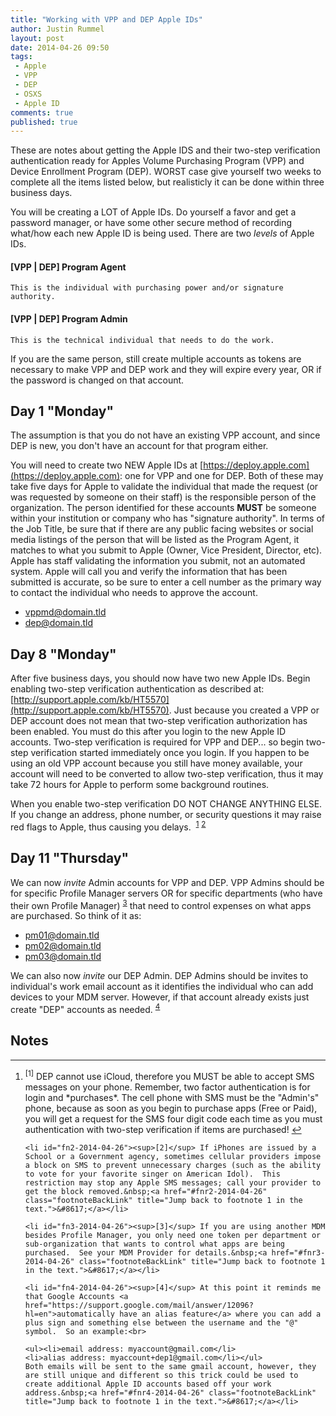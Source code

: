 ```yaml
---
title: "Working with VPP and DEP Apple IDs"
author: Justin Rummel
layout: post
date: 2014-04-26 09:50
tags: 
 - Apple
 - VPP
 - DEP
 - OSXS
 - Apple ID
comments: true
published: true
---
```

These are notes about getting the Apple IDS and their two-step verification authentication ready for Apples Volume Purchasing Program (VPP) and Device Enrollment Program (DEP).  WORST case give yourself two weeks to complete all the items listed below, but realisticly it can be done within three business days.

You will be creating a LOT of Apple IDs.  Do yourself a favor and get a password manager, or have some other secure method of recording what/how each new Apple ID is being used.  There are two *levels* of Apple IDs.

#### [VPP | DEP] Program Agent

	This is the individual with purchasing power and/or signature authority.

#### [VPP | DEP] Program Admin

	This is the technical individual that needs to do the work.

If you are the same person, still create multiple accounts as tokens are necessary to make VPP and DEP work and they will expire every year, OR if the password is changed on that account.

Day 1 "Monday"
---
The assumption is that you do not have an existing VPP account, and since DEP is new, you don't have an account for that program either.

You will need to create two NEW Apple IDs at [https://deploy.apple.com](https://deploy.apple.com): one for VPP and one for DEP.  Both of these may take five days for Apple to validate the individual that made the request (or was requested by someone on their staff) is the responsible person of the organization.  The person identified for these accounts **MUST** be someone within your institution or company who has "signature authority".  In terms of the Job Title, be sure that if there are any public facing websites or social media listings of the person that will be listed as the Program Agent, it matches to what you submit to Apple (Owner, Vice President, Director, etc).  Apple has staff validating the information you submit, not an automated system.  Apple will call you and verify the information that has been submitted is accurate, so be sure to enter a cell number as the primary way to contact the individual who needs to approve the account.

-	vppmd@domain.tld
-	dep@domain.tld

Day 8 "Monday"
---
After five business days, you should now have two new Apple IDs.  Begin enabling two-step verification authentication as described at: [http://support.apple.com/kb/HT5570](http://support.apple.com/kb/HT5570).  Just because you created a VPP or DEP account does not mean that two-step verification authorization has been enabled.  You must do this after you login to the new Apple ID accounts.  Two-step verification is required for VPP and DEP... so begin two-step verification started immediately once you login.  If you happen to be using an old VPP account because you still have money available, your account will need to be converted to allow two-step verification, thus it may take 72 hours for Apple to perform some background routines.

When you enable two-step verification DO NOT CHANGE ANYTHING ELSE.  If you change an address, phone number, or security questions it may raise red flags to Apple, thus causing you delays. &nbsp;<sup id="fnr1-2014-04-26">[1]</sup>&nbsp;<sup id="fnr2-2014-04-26">[2]</sup>

Day 11 "Thursday"
---
We can now *invite* Admin accounts for VPP and DEP.  VPP Admins should be for specific Profile Manager servers OR for specific departments (who have their own Profile Manager)&nbsp;<sup id="fnr3-2014-04-26">[3]</sup> that need to control expenses on what apps are purchased.  So think of it as:

-	pm01@domain.tld
-	pm02@domain.tld
-	pm03@domain.tld

We can also now *invite* our DEP Admin.  DEP Admins should be invites to individual's work email account as it identifies the individual who can add devices to your MDM server.  However, if that account already exists just create "DEP" accounts as needed.&nbsp;<sup id="fnr4-2014-04-26">[4]</sup>

Notes
---
<div class="footnotes">
<hr />
<ol>
	<li id="fn1-2014-04-26"><sup>[1]</sup> DEP cannot use iCloud, therefore you MUST be able to accept SMS messages on your phone.  Remember, two factor authentication is for login and *purchases*.  The cell phone with SMS must be the "Admin's" phone, because as soon as you begin to purchase apps (Free or Paid), you will get a request for the SMS four digit code each time as you must authentication with two-step verification if items are purchased!&nbsp;<a href="#fnr1-2014-04-26" class="footnoteBackLink" title="Jump back to footnote 1 in the text.">&#8617;</a></li>

	<li id="fn2-2014-04-26"><sup>[2]</sup> If iPhones are issued by a School or a Government agency, sometimes cellular providers impose a block on SMS to prevent unnecessary charges (such as the ability to vote for your favorite singer on American Idol).  This restriction may stop any Apple SMS messages; call your provider to get the block removed.&nbsp;<a href="#fnr2-2014-04-26" class="footnoteBackLink" title="Jump back to footnote 1 in the text.">&#8617;</a></li>

	<li id="fn3-2014-04-26"><sup>[3]</sup> If you are using another MDM besides Profile Manager, you only need one token per department or sub-organization that wants to control what apps are being purchased.  See your MDM Provider for details.&nbsp;<a href="#fnr3-2014-04-26" class="footnoteBackLink" title="Jump back to footnote 1 in the text.">&#8617;</a></li>

	<li id="fn4-2014-04-26"><sup>[4]</sup> At this point it reminds me that Google Accounts <a href="https://support.google.com/mail/answer/12096?hl=en">automatically have an alias feature</a> where you can add a plus sign and something else between the username and the "@" symbol.  So an example:<br>

	<ul><li>email address: myaccount@gmail.com</li>
	<li>alias address: myaccount+dep1@gmail.com</li></ul>
	Both emails will be sent to the same gmail account, however, they are still unique and different so this trick could be used to create additional Apple ID accounts based off your work address.&nbsp;<a href="#fnr4-2014-04-26" class="footnoteBackLink" title="Jump back to footnote 1 in the text.">&#8617;</a></li>
</ol>
</div>

[1]: #fn1-2014-04-26
[2]: #fn2-2014-04-26
[3]: #fn3-2014-04-26
[4]: #fn4-2014-04-26

